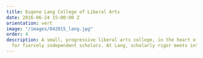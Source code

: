 ```yaml
---
title: Eugene Lang College of Liberal Arts
date: 2016-06-24 15:00:00 Z
orientation: vert
image: "/images/042015_lang.jpg"
order: 4
description: A small, progressive liberal arts college, in the heart of NYC, designed
  for fiercely independent scholars. At Lang, scholarly rigor meets intellectual freedom.
---
```


